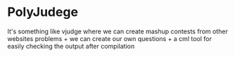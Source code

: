 # PolyJudege
It's something like vjudge where we can create mashup contests from other websites problems + we can create our own questions + a cml tool for easily checking the output after compilation
